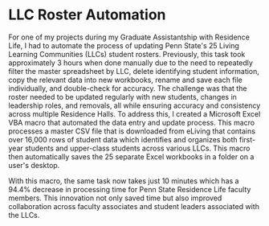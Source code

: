 # LLC Roster Automation

For one of my projects during my Graduate Assistantship with Residence Life, I had to automate the process of updating Penn State's 25 Living Learning Communities (LLCs) student rosters. Previously, this task took approximately 3 hours when done manually due to the need to repeatedly filter the master spreadsheet by LLC, delete identifying student information, copy the relevant data into new workbooks, rename and save each file individually, and double-check for accuracy. The challenge was that the roster needed to be updated regularly with new students, changes in leadership roles, and removals, all while ensuring accuracy and consistency across multiple Residence Halls. To address this, I created a Microsoft Excel VBA macro that automated the data entry and update process. This macro processes a master CSV file that is downloaded from eLiving that contains over 16,000 rows of student data which identifies and organizes both first-year students and upper-class students across various LLCs. This macro then automatically saves the 25 separate Excel workbooks in a folder on a user's desktop.

With this macro, the same task now takes just 10 minutes which has a 94.4% decrease in processing time for Penn State Residence Life faculty members. This innovation not only saved time but also improved collaboration across faculty associates and student leaders associated with the LLCs.
